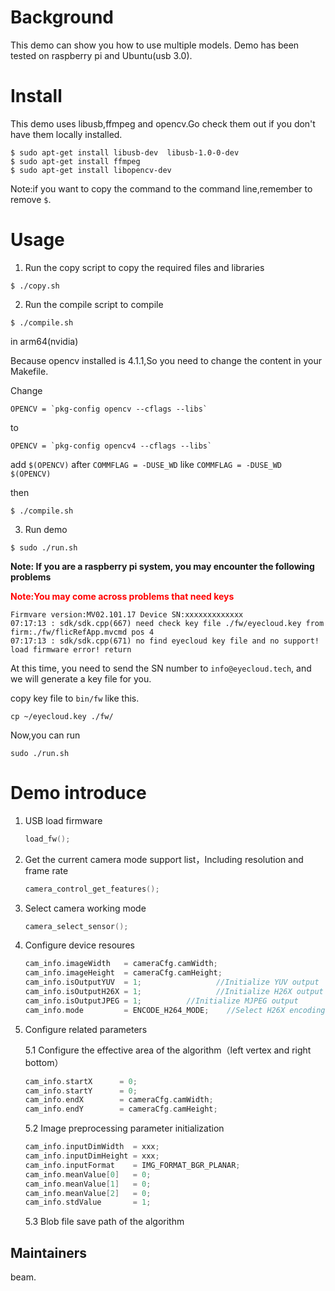 # Background

 This demo can show you how to use multiple models. Demo has been tested on raspberry pi and Ubuntu(usb 3.0).

# Install

This demo uses libusb,ffmpeg and opencv.Go check them out if you don't have them locally installed.

```shell
$ sudo apt-get install libusb-dev  libusb-1.0-0-dev
$ sudo apt-get install ffmpeg
$ sudo apt-get install libopencv-dev
```

Note:if you want to copy the command to the command line,remember to remove `$`.

# Usage

1. Run the copy script to copy the required files and libraries 

```shell
$ ./copy.sh
```

2.  Run the compile script to compile 

```shell
$ ./compile.sh
```

in arm64(nvidia)

Because opencv installed is 4.1.1,So you need to change the content in your Makefile.

Change 
```shell
OPENCV = `pkg-config opencv --cflags --libs`
```
to 
```shell
OPENCV = `pkg-config opencv4 --cflags --libs`
```

add `$(OPENCV)` after `COMMFLAG = -DUSE_WD`
like `COMMFLAG = -DUSE_WD $(OPENCV)`

then

```shell
$ ./compile.sh
```

3. Run demo

```shell
$ sudo ./run.sh
```

**Note: If you are a raspberry pi system, you may encounter the following problems** 

**<font color="red">Note:You may come across problems that need keys</font>**

```shell
Firmvare version:MV02.101.17 Device SN:xxxxxxxxxxxxx
07:17:13 : sdk/sdk.cpp(667) need check key file ./fw/eyecloud.key from firm:./fw/flicRefApp.mvcmd pos 4
07:17:13 : sdk/sdk.cpp(671) no find eyecloud key file and no support!
load firmware error! return
```

At this time, you need to send the SN number to `info@eyecloud.tech`, and we will generate a key file for you.

copy key file to `bin/fw` like this.

```shell
cp ~/eyecloud.key ./fw/
```

 Now,you can run 

```shell
sudo ./run.sh
```



# Demo introduce 

1. USB load firmware

   ```c++
   load_fw();
   ```

2. Get the current camera mode support list，Including resolution and frame rate

   ```c++
   camera_control_get_features();
   ```

3. Select camera working mode

   ```c++
   camera_select_sensor();
   ```

4. Configure device resoures

   ```c++
   cam_info.imageWidth   = cameraCfg.camWidth;　
   cam_info.imageHeight  = cameraCfg.camHeight;　　
   cam_info.isOutputYUV  = 1;　　　　　　　　　　//Initialize YUV output
   cam_info.isOutputH26X = 1;　　　　　　　　　　//Initialize H26X output
   cam_info.isOutputJPEG = 1;          //Initialize MJPEG output
   cam_info.mode         = ENCODE_H264_MODE;    //Select H26X encoding mode, 264/265
   ```

5. Configure related parameters

   5.1 Configure the effective area of the algorithm（left vertex and right bottom）

   ```c++
   cam_info.startX      = 0;
   cam_info.startY      = 0;
   cam_info.endX        = cameraCfg.camWidth;
   cam_info.endY        = cameraCfg.camHeight;
   ```

   5.2 Image preprocessing parameter initialization

   ```c++
   cam_info.inputDimWidth  = xxx;
   cam_info.inputDimHeight = xxx;
   cam_info.inputFormat    = IMG_FORMAT_BGR_PLANAR;
   cam_info.meanValue[0]   = 0;
   cam_info.meanValue[1]   = 0;
   cam_info.meanValue[2]   = 0;
   cam_info.stdValue       = 1;
   ```

   5.3 Blob file save path of the algorithm 

## Maintainers

beam.

